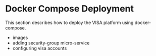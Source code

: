 # Docker Compose Deployment

This section describes how to deploy the VISA platform using docker-compose.

- images
- adding security-group micro-service
- configuring visa accounts




